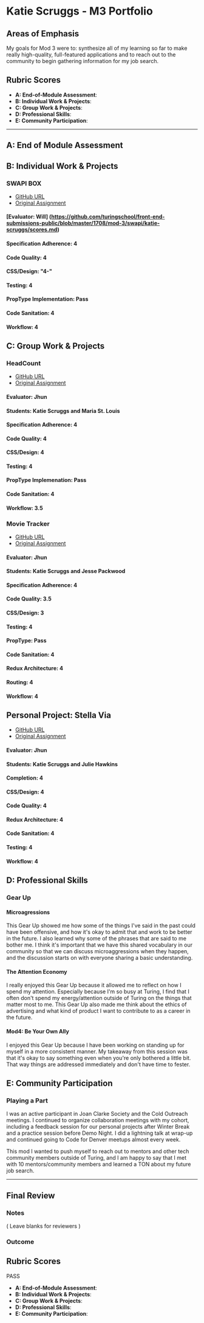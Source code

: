 # Katie Scruggs - M3 Portfolio

## Areas of Emphasis

My goals for Mod 3 were to: synthesize all of my learning so far to make really high-quality, full-featured applications and to reach out to the community to begin gathering information for my job search.

## Rubric Scores

* **A: End-of-Module Assessment**: 
* **B: Individual Work & Projects**: 
* **C: Group Work & Projects**: 
* **D: Professional Skills**: 
* **E: Community Participation**: 

-----------------------

## A: End of Module Assessment


## B: Individual Work & Projects

### SWAPI BOX

* [GitHub URL](https://github.com/katiescruggs/swapi-box)
* [Original Assignment](http://frontend.turing.io/projects/swapi-box.html)

#### [Evaluator: Will] (https://github.com/turingschool/front-end-submissions-public/blob/master/1708/mod-3/swapi/katie-scruggs/scores.md)

#### Specification Adherence: 4
#### Code Quality: 4
#### CSS/Design: "4-"
#### Testing: 4
#### PropType Implementation: Pass
#### Code Sanitation: 4
#### Workflow: 4


## C: Group Work & Projects

### HeadCount

* [GitHub URL](https://github.com/mariastlouis/headcount)
* [Original Assignment](https://github.com/turingschool-examples/headcount2.0)

#### Evaluator: Jhun
#### Students: Katie Scruggs and Maria St. Louis

#### Specification Adherence: 4
#### Code Quality: 4
#### CSS/Design: 4
#### Testing: 4
#### PropType Implemenation: Pass
#### Code Sanitation: 4
#### Workflow: 3.5


### Movie Tracker

* [GitHub URL](https://github.com/katiescruggs/movie-tracker-frontend)
* [Original Assignment](https://github.com/turingschool-examples/movie-tracker)

#### Evaluator: Jhun
#### Students: Katie Scruggs and Jesse Packwood

#### Specification Adherence: 4
#### Code Quality: 3.5
#### CSS/Design: 3
#### Testing: 4
#### PropType: Pass
#### Code Sanitation: 4
#### Redux Architecture: 4
#### Routing: 4
#### Workflow: 4

## Personal Project: Stella Via

* [GitHub URL](https://github.com/katiescruggs/stella-via)
* [Original Assignment](https://github.com/turingschool-examples/personal-project)

#### Evaluator: Jhun
#### Students: Katie Scruggs and Julie Hawkins

#### Completion: 4
#### CSS/Design: 4
#### Code Quality: 4
#### Redux Architecture: 4
#### Code Sanitation: 4
#### Testing: 4
#### Workflow: 4


## D: Professional Skills

### Gear Up
#### Microagressions
This Gear Up showed me how some of the things I've said in the past could have been offensive, and how it's okay to admit that and work to be better in the future. I also learned why some of the phrases that are said to me bother me. I think it's important that we have this shared vocabulary in our community so that we can discuss microaggressions when they happen, and the discussion starts on with everyone sharing a basic understanding.

#### The Attention Economy
I really enjoyed this Gear Up because it allowed me to reflect on how I spend my attention. Especially because I'm so busy at Turing, I find that I often don't spend my energy/attention outside of Turing on the things that matter most to me. This Gear Up also made me think about the ethics of advertising and what kind of product I want to contribute to as a career in the future.

#### Mod4: Be Your Own Ally
I enjoyed this Gear Up because I have been working on standing up for myself in a more consistent manner. My takeaway from this session was that it's okay to say something even when you're only bothered a little bit. That way things are addressed immediately and don't have time to fester.

## E: Community Participation

### Playing a Part
I was an active participant in Joan Clarke Society and the Cold Outreach meetings. I continued to organize collaboration meetings with my cohort, including a feedback session for our personal projects after Winter Break and a practice session before Demo Night. I did a lightning talk at wrap-up and continued going to Code for Denver meetups almost every week.

This mod I wanted to push myself to reach out to mentors and other tech community members outside of Turing, and I am happy to say that I met with 10 mentors/community members and learned a TON about my future job search.

------------------

## Final Review

### Notes

( Leave blanks for reviewers )

### Outcome

## Rubric Scores

PASS

* **A: End-of-Module Assessment**: 
* **B: Individual Work & Projects**: 
* **C: Group Work & Projects**: 
* **D: Professional Skills**: 
* **E: Community Participation**: 
